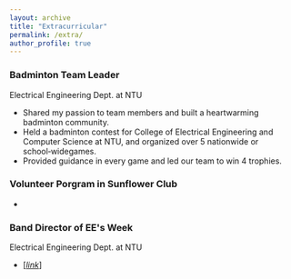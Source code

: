 ```yaml
---
layout: archive
title: "Extracurricular"
permalink: /extra/
author_profile: true
---
```


### Badminton Team Leader  
Electrical Engineering Dept. at NTU  
- Shared my passion to team members and built a heartwarming badminton community.  
- Held a badminton contest for College of Electrical Engineering and Computer Science at NTU, and organized over 5 nationwide or school‑widegames.  
- Provided guidance in every game and led our team to win 4 trophies.  

### Volunteer Porgram in Sunflower Club  
-   

### Band Director of EE's Week <pokeeman>  
Electrical Engineering Dept. at NTU  
- [[*link*]](https://www.facebook.com/2016eeweek/)